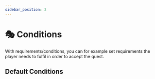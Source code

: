 ```yaml
---
sidebar_position: 2
---
```


# 🎭 Conditions

With requirements/conditions, you can for example set requirements the player needs to fulfil in order to accept the quest.

## Default Conditions
